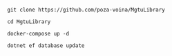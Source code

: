 ```
git clone https://github.com/poza-voina/MgtuLibrary
```
```
cd MgtuLibrary
```
```
docker-compose up -d
```
```
dotnet ef database update
```
